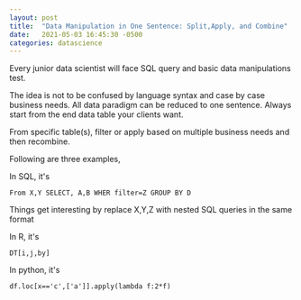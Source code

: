 ```yaml
---
layout: post
title:  "Data Manipulation in One Sentence: Split,Apply, and Combine"
date:   2021-05-03 16:45:30 -0500
categories: datascience
---
```


Every junior data scientist will face SQL query and basic data manipulations test.

The idea is not to be confused by language syntax and case by case business needs. All data paradigm can be reduced to one sentence. Always start from the end data table your clients want.

From specific table(s), filter or apply based on multiple business needs and then recombine. 

Following are three examples,

In SQL, it's

`From X,Y SELECT, A,B WHER filter=Z GROUP BY D`

Things get interesting by replace X,Y,Z with nested SQL queries in the same format

In R, it's

`DT[i,j,by]`

In python, it's

`df.loc[x=='c',['a']].apply(lambda f:2*f)`
